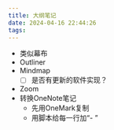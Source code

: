 ```yaml
---
title: 大纲笔记
date: 2024-04-16 22:44:26
tags: 
---
```


- 类似幕布
- Outliner
- Mindmap
    - [ ] 是否有更新的软件实现？
- Zoom
- 转换OneNote笔记
    - 先用OneMark复制
    - 用脚本给每一行加“- ”
